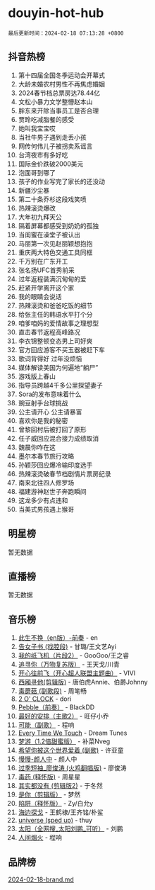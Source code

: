 # douyin-hot-hub

`最后更新时间：2024-02-18 07:13:28 +0800`

## 抖音热榜

1. 第十四届全国冬季运动会开幕式
1. 大龄未婚农村男性不再焦虑婚姻
1. 2024春节档总票房达78.44亿
1. 文松小暴力文学整懵赵本山
1. 胖东来开除当事员工是否合理
1. 贾玲吃减脂餐的感受
1. 她叫我宝宝哎
1. 当社牛男子遇到走丢小孩
1. 网传何伟儿子被拐卖系谣言
1. 台湾夜市有多好吃
1. 国际金价跌破2000美元
1. 泡面哥到哪了
1. 孩子的作业写完了家长的还没动
1. 新疆沙尘暴
1. 第二十条乔杉这段戏笑喷
1. 热辣滚烫爆改
1. 大年初九拜天公
1. 隔着屏幕都感受到奶奶的孤独
1. 当闺蜜在澡堂子被认出
1. 马丽第一次见赵丽颖想抱抱
1. 重庆两大特色交通工具同框
1. 千万别在广东开工
1. 张名扬UFC首秀前采
1. 过年返程装满沉甸甸的爱
1. 赶紧开学离开这个家
1. 我的眼睛会说话
1. 热辣滚烫和爸爸吃饭的细节
1. 给张主任的韩语水平打个分
1. 咱爹咱妈的爱情故事之理想型
1. 直击春节返程高峰路况
1. 李衣锦整顿变态男上司好爽
1. 官方回应游客不买玉器被赶下车
1. 歌词背得好 过年没烦恼
1. 媒体解读美国为何遍地“躺尸”
1. 游戏版上春山
1. 指导员跨越4千多公里探望妻子
1. Sora的发布意味着什么
1. 豌豆射手台球挑战
1. 公主请开心 公主请暴富
1. 喜欢你是我的秘密
1. 曾黎回村后被打回了原形
1. 任子威回应混合接力成绩取消
1. 魏晨你咋在这
1. 墨尔本春节旅行攻略
1. 孙颖莎回应爆冷输印度选手
1. 热辣滚烫破春节档剧情片票房纪录
1. 南来北往四人修罗场
1. 福建游神赵世子奔跑瞬间
1. 这龙多少有点违和
1. 当美式男孩遇上猴哥

## 明星榜

暂无数据

## 直播榜

暂无数据

## 音乐榜

1. [此生不换（en版）-前奏](https://sf5-hl-cdn-tos.douyinstatic.com/obj/tos-cn-ve-2774/oMDvUGwhKrKYDEqXiMYEwxZqBWIJFA92CiLAO) - en
1. [告女子书 (戏腔段)](https://sf5-hl-cdn-tos.douyinstatic.com/obj/tos-cn-ve-2774/osCCzFxWgstBDi92ZfBB4ht7gQENBmQMAl0eI6) - 甘璐/王文艺Ayi
1. [我的纸飞机（片段2）](https://sf5-hl-cdn-tos.douyinstatic.com/obj/tos-cn-ve-2774/oM2ZrKcg2CD5AeRB2gkeXOFB1IxAGJdZPazYHf) - GooGoo/王之睿
1. [追寻你（万物复苏版）](https://sf5-hl-cdn-tos.douyinstatic.com/obj/tos-cn-ve-2774/oYeAZJsbjIDit9APmBg8u6uDUQnHmoCf3gbo74) - 王天戈/川青
1. [开心往前飞（开心超人联盟主题曲）](https://sf3-cdn-tos.douyinstatic.com/obj/tos-cn-ve-2774/9d8fb7c82cf1421fb93a9fe925275e0a) - VIVI
1. [西厢寻他(剪辑版)](https://sf5-hl-cdn-tos.douyinstatic.com/obj/tos-cn-ve-2774/oUsAVfAQKlRNxEv5qxvIB8o5qmIWUcXbzJKJhw) - 唐伯虎Annie、伯爵Johnny
1. [毒蘑菇 (副歌段)](https://sf6-cdn-tos.douyinstatic.com/obj/tos-cn-ve-2774/ocDEUsfdLjxnlFXtfogBCiQCEqYB7QZgZ8VViM) - 周笔畅
1. [2 O' CLOCK](https://sf5-hl-cdn-tos.douyinstatic.com/obj/tos-cn-ve-2774/oIUBICeqlYQHTigCBOnCMlwBZJkgiBjt1oDfbg) - dori
1. [Pebble（前奏）](https://sf3-cdn-tos.douyinstatic.com/obj/tos-cn-ve-2774/5e6913036e674b34b92df6abd1361f00) - BlackDD
1. [最好的安排（主歌2）](https://sf5-hl-cdn-tos.douyinstatic.com/obj/tos-cn-ve-2774/oMMZX1DuHpMwgoDztBmZswgQnbCeeANZxBHkFY) - 旺仔小乔
1. [可能（副歌）](https://sf5-hl-cdn-tos.douyinstatic.com/obj/tos-cn-ve-2774/cde1731888894259b333569393c2fb51) - 程响
1. [Every Time We Touch](https://sf3-cdn-tos.douyinstatic.com/obj/tos-cn-ve-2774/ogN6lUKQeBBfEVhIOMikG1CcJjugxk1tztZyhP) - Dream Tunes
1. [梦游（1.2倍甜蜜版）](https://sf3-cdn-tos.douyinstatic.com/obj/tos-cn-ve-2774/o4gyAUm8hwufoEABmwVIiQtHsFuGzAEEWtNMzo) - 补菜Nveg
1. [希望你被这个世界爱着 (副歌)](https://sf6-cdn-tos.douyinstatic.com/obj/tos-cn-ve-2774/oUHCmWQfZlE3QQBKBeD8rCFLpJzPgCpImhsxMt) - 许亚童
1. [慢慢-颜人中](https://sf5-hl-cdn-tos.douyinstatic.com/obj/tos-cn-ve-2774/ocjHNfBXdBxQNC8ZGAeoLMFTUgtBg8bkExunDC) - 颜人中
1. [过季短袖_廖俊涛 (火鸡翻唱版)](https://sf5-hl-cdn-tos.douyinstatic.com/obj/tos-cn-ve-2774/ogQVJl0tRBKxQgZji7YClFEBrVDeHpPTWfCZbQ) - 廖俊涛
1. [毒药 (释怀版)](https://sf3-cdn-tos.douyinstatic.com/obj/tos-cn-ve-2774/oYILMEAzspdZBIzy4frJNB8ZHPHWAhiwowd4Ad) - 周星星
1. [其实都没有 (剪辑版2)](https://sf5-hl-cdn-tos.douyinstatic.com/obj/tos-cn-ve-2774/oEBNQenHZtBhxYjGgUDQk0BCHTigQafgFlbQ7k) - 于冬然
1. [是你（剪辑版）](https://sf5-hl-cdn-tos.douyinstatic.com/obj/tos-cn-ve-2774/46019dae783c4c969944217fe1cfafc4) - 梦然
1. [陷阱（释怀版）](https://sf6-cdn-tos.douyinstatic.com/obj/tos-cn-ve-2774/oE8C21LeZrzKLDFfQYgMzx4GAIHageG5IzayY7) - Zy/白允y
1. [海边探戈](https://sf5-hl-cdn-tos.douyinstatic.com/obj/tos-cn-ve-2774/os9gE0VQCGqt6VQkZDyBBYvfSDY0QFe3vVmubn) - 王鹤棣/王齐铭/朴鲨
1. [universe (sped up)](https://sf5-hl-cdn-tos.douyinstatic.com/obj/tos-cn-ve-2774/oIQnurQLDCsdYeegkM4CKuVb23MZBXtX6QB8bv) - thuy
1. [太阳（全网搜_太阳刘鹏_可听）](https://sf5-hl-cdn-tos.douyinstatic.com/obj/tos-cn-ve-2774/ogWbyIQnlBFImVbeDocRdCIYtBHlbJXgfZMvgz) - 刘鹏
1. [人间烟火](https://sf3-cdn-tos.douyinstatic.com/obj/tos-cn-ve-2774/947983139f35446684610238bba8e7a9) - 程响

## 品牌榜

[2024-02-18-brand.md](2024-02-18-brand.md)
